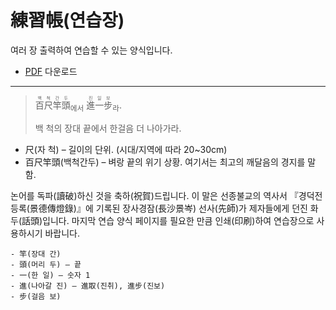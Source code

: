 # 練習帳(연습장)

여러 장 출력하여 연습할 수 있는 양식입니다.

* [PDF](../download/논어%20손글씨%20교본-99-연습장.pdf) 다운로드

---

> <ruby>百<rp>(</rp><rt>백</rt><rp>)</rp></ruby><ruby>尺<rp>(</rp><rt>척</rt><rp>)</rp></ruby><ruby>竿<rp>(</rp><rt>간</rt><rp>)</rp></ruby><ruby>頭<rp>(</rp><rt>두</rt><rp>)</rp></ruby><sub>에서</sub> <ruby>進<rp>(</rp><rt>진</rt><rp>)</rp></ruby><ruby>一<rp>(</rp><rt>일</rt><rp>)</rp></ruby><ruby>步<rp>(</rp><rt>보</rt><rp>)</rp></ruby><sub>라</sub>.
> 
> 백 척의 장대 끝에서 한걸음 더 나아가라.

* 尺(자 척) – 길이의 단위. (시대/지역에 따라 20~30cm)
* 百尺竿頭(백척간두) – 벼랑 끝의 위기 상황. 여기서는 최고의 깨달음의 경지를 말함.

논어를 독파(讀破)하신 것을 축하(祝賀)드립니다. 이 말은 선종불교의 역사서 『경덕전등록(景德傳燈錄)』에 기록된 장사경잠(長沙景岑) 선사(先師)가 제자들에게 던진 화두(話頭)입니다.
마지막 연습 양식 페이지를 필요한 만큼 인쇄(印刷)하여 연습장으로 사용하시기 바랍니다.

```
- 竿(장대 간)
- 頭(머리 두) – 끝
- 一(한 일) – 숫자 1
- 進(나아갈 진) – 進取(진취), 進步(진보)
- 步(걸음 보)
```

